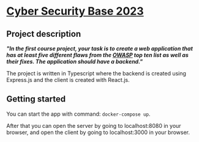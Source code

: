 # [Cyber Security Base 2023](https://cybersecuritybase.mooc.fi/)
## Project description
***"In the first course project, your task is to create a web application that has at least five different flaws from the [OWASP](https://owasp.org/www-project-top-ten/) top ten list as well as their fixes. The application should have a backend."***

The project is written in Typescript where the backend is created using Express.js and the client is created with React.js.

## Getting started
You can start the app with command: ```docker-compose up```.  

After that you can open the server by going to localhost:8080 in your browser, and open the client by going to localhost:3000 in your browser.